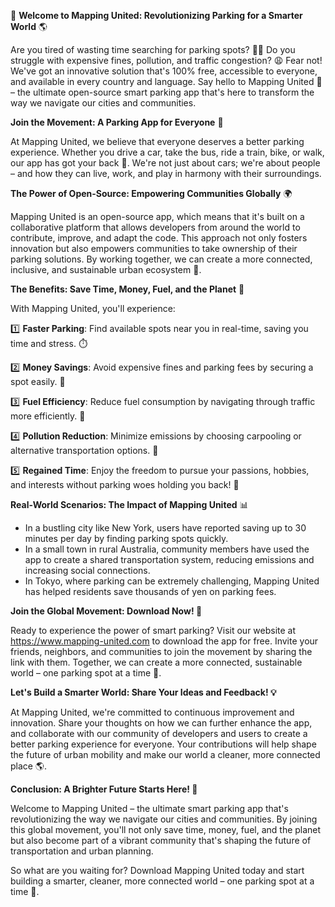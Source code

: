 🚀 **Welcome to Mapping United: Revolutionizing Parking for a Smarter World** 🌎

Are you tired of wasting time searching for parking spots? 🙅‍♂️ Do you struggle with expensive fines, pollution, and traffic congestion? 😩 Fear not! We've got an innovative solution that's 100% free, accessible to everyone, and available in every country and language. Say hello to Mapping United 🌟 – the ultimate open-source smart parking app that's here to transform the way we navigate our cities and communities.

**Join the Movement: A Parking App for Everyone** 👥

At Mapping United, we believe that everyone deserves a better parking experience. Whether you drive a car, take the bus, ride a train, bike, or walk, our app has got your back 🙌. We're not just about cars; we're about people – and how they can live, work, and play in harmony with their surroundings.

**The Power of Open-Source: Empowering Communities Globally** 🌍

Mapping United is an open-source app, which means that it's built on a collaborative platform that allows developers from around the world to contribute, improve, and adapt the code. This approach not only fosters innovation but also empowers communities to take ownership of their parking solutions. By working together, we can create a more connected, inclusive, and sustainable urban ecosystem 🌈.

**The Benefits: Save Time, Money, Fuel, and the Planet** 💸

With Mapping United, you'll experience:

1️⃣ **Faster Parking**: Find available spots near you in real-time, saving you time and stress. ⏱️

2️⃣ **Money Savings**: Avoid expensive fines and parking fees by securing a spot easily. 🤑

3️⃣ **Fuel Efficiency**: Reduce fuel consumption by navigating through traffic more efficiently. 💚

4️⃣ **Pollution Reduction**: Minimize emissions by choosing carpooling or alternative transportation options. 🌟

5️⃣ **Regained Time**: Enjoy the freedom to pursue your passions, hobbies, and interests without parking woes holding you back! 🎉

**Real-World Scenarios: The Impact of Mapping United** 📊

* In a bustling city like New York, users have reported saving up to 30 minutes per day by finding parking spots quickly.
* In a small town in rural Australia, community members have used the app to create a shared transportation system, reducing emissions and increasing social connections.
* In Tokyo, where parking can be extremely challenging, Mapping United has helped residents save thousands of yen on parking fees.

**Join the Global Movement: Download Now! 📲**

Ready to experience the power of smart parking? Visit our website at https://www.mapping-united.com to download the app for free. Invite your friends, neighbors, and communities to join the movement by sharing the link with them. Together, we can create a more connected, sustainable world – one parking spot at a time 🌟.

**Let's Build a Smarter World: Share Your Ideas and Feedback! 💡**

At Mapping United, we're committed to continuous improvement and innovation. Share your thoughts on how we can further enhance the app, and collaborate with our community of developers and users to create a better parking experience for everyone. Your contributions will help shape the future of urban mobility and make our world a cleaner, more connected place 🌎.

**Conclusion: A Brighter Future Starts Here! 🌟**

Welcome to Mapping United – the ultimate smart parking app that's revolutionizing the way we navigate our cities and communities. By joining this global movement, you'll not only save time, money, fuel, and the planet but also become part of a vibrant community that's shaping the future of transportation and urban planning.

So what are you waiting for? Download Mapping United today and start building a smarter, cleaner, more connected world – one parking spot at a time 🚀.